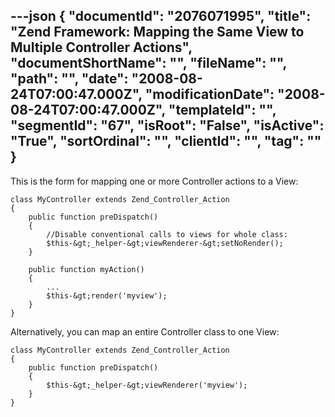 ---json
{
  "documentId": "2076071995",
  "title": "Zend Framework: Mapping the Same View to Multiple Controller Actions",
  "documentShortName": "",
  "fileName": "",
  "path": "",
  "date": "2008-08-24T07:00:47.000Z",
  "modificationDate": "2008-08-24T07:00:47.000Z",
  "templateId": "",
  "segmentId": "67",
  "isRoot": "False",
  "isActive": "True",
  "sortOrdinal": "",
  "clientId": "",
  "tag": ""
}
---

This is the form for mapping one or more Controller actions to a View:

    class MyController extends Zend_Controller_Action
    {
        public function preDispatch()
        {
            //Disable conventional calls to views for whole class:
            $this-&gt;_helper-&gt;viewRenderer-&gt;setNoRender();
        }

        public function myAction()
        {
            ...
            $this-&gt;render('myview');
        }
    }

Alternatively, you can map an entire Controller class to one View:

    class MyController extends Zend_Controller_Action
    {
        public function preDispatch()
        {
            $this-&gt;_helper-&gt;viewRenderer('myview');
        }
    }
